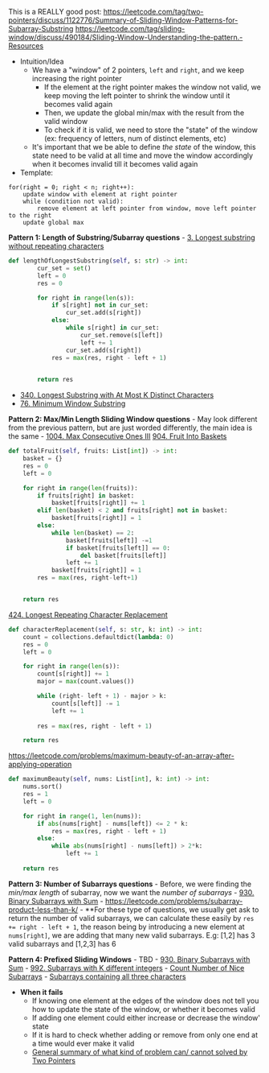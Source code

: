 
This is a REALLY good post: https://leetcode.com/tag/two-pointers/discuss/1122776/Summary-of-Sliding-Window-Patterns-for-Subarray-Substring
https://leetcode.com/tag/sliding-window/discuss/490184/Sliding-Window-Understanding-the-pattern.-Resources

- Intuition/Idea
	- We have a "window" of 2 pointers, `left` and `right`, and we keep increasing the right pointer
		- If the element at the right pointer makes the window not valid, we keep moving the left pointer to shrink the window until it becomes valid again
		- Then, we update the global min/max with the result from the valid window
		- To check if it is valid, we need to store the "state" of the window (ex: frequency of letters, num of distinct elements, etc)
	- It's important that we be able to define *the state* of the window, this state need to be valid at all time and move the window accordingly when it becomes invalid till it becomes valid again
- Template:
```
for(right = 0; right < n; right++):
    update window with element at right pointer
    while (condition not valid):
        remove element at left pointer from window, move left pointer to the right
    update global max
```

**Pattern 1: Length of Substring/Subarray questions**
	- [3. Longest substring without repeating characters](https://leetcode.com/problems/longest-substring-without-repeating-characters/)
```python
def lengthOfLongestSubstring(self, s: str) -> int:
        cur_set = set()
        left = 0
        res = 0

        for right in range(len(s)):
            if s[right] not in cur_set:
                cur_set.add(s[right])
            else:
                while s[right] in cur_set:
                    cur_set.remove(s[left]) 
                    left += 1
                cur_set.add(s[right])
            res = max(res, right - left + 1)

        
        return res
```
- [340. Longest Substring with At Most K Distinct Characters](https://leetcode.com/problems/longest-substring-with-at-most-k-distinct-characters/)
- [76. Minimum Window Substring](https://leetcode.com/problems/minimum-window-substring/solution/)

**Pattern 2: Max/Min Length Sliding Window questions**
	- May look different from the previous pattern, but are just worded differently, the main idea is the same
	- [1004. Max Consecutive Ones III](https://leetcode.com/problems/max-consecutive-ones-iii/)
[904. Fruit Into Baskets](https://leetcode.com/problems/fruit-into-baskets/)
```python
def totalFruit(self, fruits: List[int]) -> int:
	basket = {}
	res = 0
	left = 0

	for right in range(len(fruits)):
		if fruits[right] in basket:
			basket[fruits[right]] += 1
		elif len(basket) < 2 and fruits[right] not in basket:
			basket[fruits[right]] = 1
		else:
			while len(basket) == 2:
				basket[fruits[left]] -=1
				if basket[fruits[left]] == 0:
					del basket[fruits[left]]
				left += 1
			basket[fruits[right]] = 1
		res = max(res, right-left+1)


	return res
```
[424. Longest Repeating Character Replacement](https://leetcode.com/problems/longest-repeating-character-replacement/)
```python
def characterReplacement(self, s: str, k: int) -> int:
	count = collections.defaultdict(lambda: 0)
	res = 0
	left = 0

	for right in range(len(s)):
		count[s[right]] += 1
		major = max(count.values())

		while (right- left + 1) - major > k:
			count[s[left]] -= 1
			left += 1
		
		res = max(res, right - left + 1)

	return res
```
https://leetcode.com/problems/maximum-beauty-of-an-array-after-applying-operation
```python
def maximumBeauty(self, nums: List[int], k: int) -> int:
	nums.sort()
	res = 1
	left = 0

	for right in range(1, len(nums)):
		if abs(nums[right] - nums[left]) <= 2 * k:
			res = max(res, right - left + 1)
		else:
			while abs(nums[right] - nums[left]) > 2*k:
				left += 1
	
	return res
```

**Pattern 3: Number of Subarrays questions**
	-  Before, we were finding the *min/max length* of subarray, now we want the *number of subarrays*
	- [930. Binary Subarrays with Sum](https://leetcode.com/problems/binary-subarrays-with-sum/)
	- https://leetcode.com/problems/subarray-product-less-than-k/
	- **For these type of questions, we usually get ask to return the number of valid subarrays, we can calculate these easily by `res += right - left + 1`, the reason being by introducing a new element at `nums[right]`, we are adding that many new valid subarrays. E.g: [1,2] has 3 valid subarrays and [1,2,3] has 6 

**Pattern 4: Prefixed Sliding Windows**
	- TBD
	- [930. Binary Subarrays with Sum](https://leetcode.com/problems/binary-subarrays-with-sum/)
	- [992. Subarrays with K different integers](https://leetcode.com/problems/subarrays-with-k-different-integers/)
	- [Count Number of Nice Subarrays](https://leetcode.com/problems/count-number-of-nice-subarrays/)
	- [Subarrays containing all three characters](https://leetcode.com/problems/number-of-substrings-containing-all-three-characters)

- **When it fails**
	- If knowing one element at the edges of the window does not tell you how to update the state of the window, or whether it becomes valid
	- If adding one element could either increase or decrease the window' state
	- If it is hard to check whether adding or remove from only one end at a time would ever make it valid
	- [General summary of what kind of problem can/ cannot solved by Two Pointers](https://leetcode.com/problems/subarray-sum-equals-k/solutions/301242/General-summary-of-what-kind-of-problem-can-cannot-solved-by-Two-Pointers/)